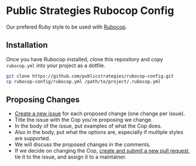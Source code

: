 # Public Strategies Rubocop Config
Our prefered Ruby style to be used with
[Rubocop](https://github.com/rubocop-hq/rubocop).

## Installation
Once you have Rubocop installed, clone this repository and copy `rubocop.yml`
into your project as a dotfile.

```sh
git clone https://github.com/publicstrategies/rubocop-config.git
cp rubocop-config/rubocop.yml /path/to/project/.rubocop.yml
```

## Proposing Changes
- [Create a new
issue](https://github.com/publicstrategies/rubocop-config/issues/new) for each
proposed change (one change per issue).
- Title the issue with the Cop you're proposing we change.
- In the body of the issue, put examples of what the Cop does.
- Also in the body, put what the options are, especially if multiple styles are
supported.
- We will discuss the proposed changes in the comments.
- If we decide on changing the Cop, [create and submit a new pull
request](https://github.com/publicstrategies/rubocop-config/compare), tie it
to the issue, and assign it to a maintainer.
